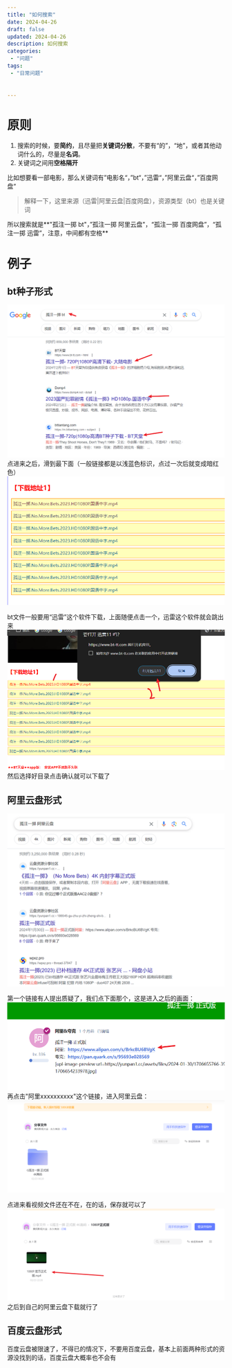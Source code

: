 ```yaml
---
title: "如何搜索"
date: 2024-04-26
draft: false
updated: 2024-04-26
description: 如何搜索
categories:
 - "问题"
tags:
 - "日常问题"
 

---
```




# 原则

1. 搜索的时候，要**简约**，且尽量把**关键词分散**，不要有“的”，“地”，或者其他动词什么的，尽量是**名词**。
2. 关键词之间用**空格隔开**  

比如想要看一部电影，那么关键词有”电影名“，”bt“，”迅雷“，”阿里云盘“，”百度网盘“   

> 解释一下，这里来源（迅雷|阿里云盘|百度网盘），资源类型（bt）也是关键词

所以搜索就是**"孤注一掷 bt"，”孤注一掷 阿里云盘"，“孤注一掷 百度网盘”，“孤注一掷 迅雷”，注意，中间都有空格**  

# 例子

## bt种子形式

![image-20240226132336128](https://raw.githubusercontent.com/lwmfjc/lwmfjc.github.io.resource/main/img/2024/02/26/20240226132340.png)  
 点进来之后，滑到最下面（一般链接都是以浅蓝色标识，点过一次后就变成暗红色）  
![image-20240226132614759](https://raw.githubusercontent.com/lwmfjc/lwmfjc.github.io.resource/main/img/2024/02/26/20240226132617.png)

bt文件一般要用“迅雷”这个软件下载，上面随便点击一个，迅雷这个软件就会跳出来  
![image-20240226132743460](https://raw.githubusercontent.com/lwmfjc/lwmfjc.github.io.resource/main/img/2024/02/26/20240226132746.png)  
然后选择好目录点击确认就可以下载了

## 阿里云盘形式

![image-20240226133054195](https://raw.githubusercontent.com/lwmfjc/lwmfjc.github.io.resource/main/img/2024/02/26/20240226133056.png)

第一个链接有人提出质疑了，我们点下面那个，这是进入之后的画面：  
![image-20240226133201891](https://raw.githubusercontent.com/lwmfjc/lwmfjc.github.io.resource/main/img/2024/02/26/20240226133204.png)  
再点击"阿里xxxxxxxxxx"这个链接，进入阿里云盘：  
![image-20240226133251855](https://raw.githubusercontent.com/lwmfjc/lwmfjc.github.io.resource/main/img/2024/02/26/20240226133254.png)

点进来看视频文件还在不在，在的话，保存就可以了  
![image-20240226133340936](https://raw.githubusercontent.com/lwmfjc/lwmfjc.github.io.resource/main/img/2024/02/26/20240226133343.png)  
之后到自己的阿里云盘下载就行了

## 百度云盘形式

百度云盘被限速了，不得已的情况下，不要用百度云盘，基本上前面两种形式的资源没找到的话，百度云盘大概率也不会有

